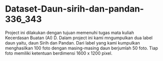 # Dataset-Daun-sirih-dan-pandan-336_343
Project ini dilakukan dengan tujuan memenuhi tugas mata kuliah Kecerdasan Buatan (AI) D. Dalam project ini kami mngumpulkan dua label daun yaitu, daun Sirih dan Pandan. Dari label yang kami kumpulkan menghasilkan 100 foto dengan masing-masing daun berjumlah 50 foto. Tiap foto memiliki ketentuan berdimensi 1600 x 1200 pixel. 
